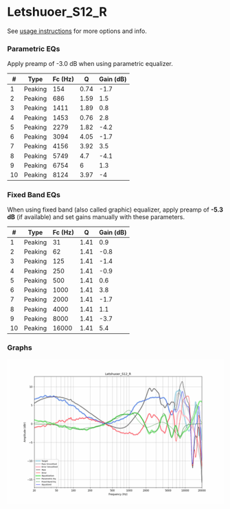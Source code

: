 # Letshuoer_S12_R
See [usage instructions](https://github.com/jaakkopasanen/AutoEq#usage) for more options and info.

### Parametric EQs
Apply preamp of -3.0 dB when using parametric equalizer.

|   # | Type    |   Fc (Hz) |    Q |   Gain (dB) |
|-----|---------|-----------|------|-------------|
|   1 | Peaking |       154 | 0.74 |        -1.7 |
|   2 | Peaking |       686 | 1.59 |         1.5 |
|   3 | Peaking |      1411 | 1.89 |         0.8 |
|   4 | Peaking |      1453 | 0.76 |         2.8 |
|   5 | Peaking |      2279 | 1.82 |        -4.2 |
|   6 | Peaking |      3094 | 4.05 |        -1.7 |
|   7 | Peaking |      4156 | 3.92 |         3.5 |
|   8 | Peaking |      5749 | 4.7  |        -4.1 |
|   9 | Peaking |      6754 | 6    |         1.3 |
|  10 | Peaking |      8124 | 3.97 |        -4   |

### Fixed Band EQs
When using fixed band (also called graphic) equalizer, apply preamp of **-5.3 dB** (if available) and set gains manually with these parameters.

|   # | Type    |   Fc (Hz) |    Q |   Gain (dB) |
|-----|---------|-----------|------|-------------|
|   1 | Peaking |        31 | 1.41 |         0.9 |
|   2 | Peaking |        62 | 1.41 |        -0.8 |
|   3 | Peaking |       125 | 1.41 |        -1.4 |
|   4 | Peaking |       250 | 1.41 |        -0.9 |
|   5 | Peaking |       500 | 1.41 |         0.6 |
|   6 | Peaking |      1000 | 1.41 |         3.8 |
|   7 | Peaking |      2000 | 1.41 |        -1.7 |
|   8 | Peaking |      4000 | 1.41 |         1.1 |
|   9 | Peaking |      8000 | 1.41 |        -3.7 |
|  10 | Peaking |     16000 | 1.41 |         5.4 |

### Graphs
![](./Letshuoer_S12_R.png)
